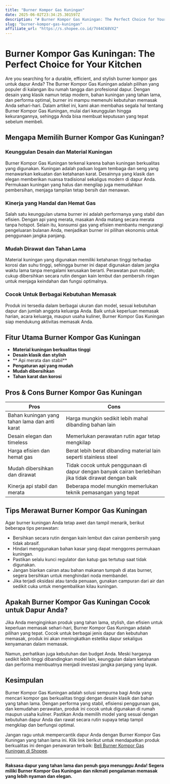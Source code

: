 ```yaml
---
title: "Burner Kompor Gas Kuningan"
date: 2025-06-02T23:34:25.301597Z
description: "# Burner Kompor Gas Kuningan: The Perfect Choice for Your Kitchen..."
slug: "burner-kompor-gas-kuningan"
affiliate_url: "https://s.shopee.co.id/7V44C68VX2"
---
```

# Burner Kompor Gas Kuningan: The Perfect Choice for Your Kitchen

Are you searching for a durable, efficient, and stylish burner kompor gas untuk dapur Anda? The Burner Kompor Gas Kuningan adalah pilihan yang populer di kalangan ibu rumah tangga dan profesional dapur. Dengan desain yang klasik namun tetap modern, bahan kuningan yang tahan lama, dan performa optimal, burner ini mampu memenuhi kebutuhan memasak Anda sehari-hari. Dalam artikel ini, kami akan membahas segala hal tentang Burner Kompor Gas Kuningan, mulai dari keunggulan hingga kekurangannya, sehingga Anda bisa membuat keputusan yang tepat sebelum membeli.

## Mengapa Memilih Burner Kompor Gas Kuningan?

### Keunggulan Desain dan Material Kuningan

Burner Kompor Gas Kuningan terkenal karena bahan kuningan berkualitas yang digunakan. Kuningan adalah paduan logam tembaga dan seng yang menawarkan kekuatan dan ketahanan karat. Desainnya yang klasik dan elegan memberikan nuansa tradisional sekaligus modern di dapur Anda. Permukaan kuningan yang halus dan mengilap juga memudahkan pembersihan, menjaga tampilan tetap bersih dan menawan.

### Kinerja yang Handal dan Hemat Gas

Salah satu keunggulan utama burner ini adalah performanya yang stabil dan efisien. Dengan api yang merata, masakan Anda matang secara merata tanpa hotspot. Selain itu, konsumsi gas yang efisien membantu mengurangi pengeluaran bulanan Anda, menjadikan burner ini pilihan ekonomis untuk penggunaan jangka panjang.

### Mudah Dirawat dan Tahan Lama

Material kuningan yang digunakan memiliki ketahanan tinggi terhadap korosi dan suhu tinggi, sehingga burner ini dapat digunakan dalam jangka waktu lama tanpa mengalami kerusakan berarti. Perawatan pun mudah; cukup dibersihkan secara rutin dengan kain lembut dan pembersih ringan untuk menjaga keindahan dan fungsi optimalnya.

### Cocok Untuk Berbagai Kebutuhan Memasak

Produk ini tersedia dalam berbagai ukuran dan model, sesuai kebutuhan dapur dan jumlah anggota keluarga Anda. Baik untuk keperluan memasak harian, acara keluarga, maupun usaha kuliner, Burner Kompor Gas Kuningan siap mendukung aktivitas memasak Anda.

## Fitur Utama Burner Kompor Gas Kuningan

- **Material kuningan berkualitas tinggi**
- **Desain klasik dan stylish**
- ** Api merata dan stabil**
- **Pengaturan api yang mudah**
- **Mudah dibersihkan**
- **Tahan karat dan korosi**

## Pros & Cons Burner Kompor Gas Kuningan

| **Pros** | **Cons** |
|------------|----------|
| Bahan kuningan yang tahan lama dan anti karat | Harga mungkin sedikit lebih mahal dibanding bahan lain |
| Desain elegan dan timeless | Memerlukan perawatan rutin agar tetap mengkilap |
| Harga efisien dan hemat gas | Berat lebih berat dibanding material lain seperti stainless steel |
| Mudah dibersihkan dan dirawat | Tidak cocok untuk penggunaan di dapur dengan banyak cairan berlebihan jika tidak dirawat dengan baik |
| Kinerja api stabil dan merata | Beberapa model mungkin memerlukan teknik pemasangan yang tepat |

## Tips Merawat Burner Kompor Gas Kuningan

Agar burner kuningan Anda tetap awet dan tampil menarik, berikut beberapa tips perawatan:

- Bersihkan secara rutin dengan kain lembut dan cairan pembersih yang tidak abrasif.
- Hindari menggunakan bahan kasar yang dapat menggores permukaan kuningan.
- Pastikan selalu kunci regulator dan katup gas tertutup saat tidak digunakan.
- Jangan biarkan cairan atau bahan makanan tumpah di atas burner, segera bersihkan untuk menghindari noda membandel.
- Jika terjadi oksidasi atau tanda penuaan, gunakan campuran dari air dan sedikit cuka untuk mengembalikan kilau kuningan.

## Apakah Burner Kompor Gas Kuningan Cocok untuk Dapur Anda?

Jika Anda menginginkan produk yang tahan lama, stylish, dan efisien untuk keperluan memasak sehari-hari, Burner Kompor Gas Kuningan adalah pilihan yang tepat. Cocok untuk berbagai jenis dapur dan kebutuhan memasak, produk ini akan meningkatkan estetika dapur sekaligus kenyamanan dalam memasak.

Namun, perhatikan juga kebutuhan dan budget Anda. Meski harganya sedikit lebih tinggi dibandingkan model lain, keunggulan dalam ketahanan dan performa membuatnya menjadi investasi jangka panjang yang layak.

## Kesimpulan

Burner Kompor Gas Kuningan adalah solusi sempurna bagi Anda yang mencari kompor gas berkualitas tinggi dengan desain klasik dan bahan yang tahan lama. Dengan performa yang stabil, efisiensi penggunaan gas, dan kemudahan perawatan, produk ini cocok untuk digunakan di rumah maupun usaha kuliner. Pastikan Anda memilih model yang sesuai dengan kebutuhan dapur Anda dan rawat secara rutin supaya tetap tampil mengkilap dan berfungsi optimal.

Jangan ragu untuk mempercantik dapur Anda dengan Burner Kompor Gas Kuningan yang tahan lama ini. Klik link berikut untuk mendapatkan produk berkualitas ini dengan penawaran terbaik: [Beli Burner Kompor Gas Kuningan di Shopee](https://s.shopee.co.id/7V44C68VX2).

---

**Raksasa dapur yang tahan lama dan penuh gaya menunggu Anda! Segera miliki Burner Kompor Gas Kuningan dan nikmati pengalaman memasak yang lebih nyaman dan elegan.**